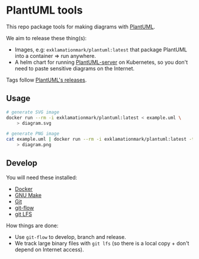 PlantUML tools
==============

This repo package tools for making diagrams with [PlantUML](https://plantuml.com/).

We aim to release these thing(s):

- Images, e.g: `exklamationmark/plantuml:latest` that package PlantUML into
  a container => run anywhere.
- A helm chart for running [PlantUML-server](https://github.com/plantuml/plantuml-server)
  on Kubernetes, so you don't need to paste sensitive diagrams on the Internet.

Tags follow [PlantUML's releases](https://github.com/plantuml/plantuml/releases).

Usage
-----

```bash
# generate SVG image
docker run --rm -i exklamationmark/plantuml:latest < example.uml \
	> diagram.svg

# generate PNG image
cat example.uml | docker run --rm -i exklamationmark/plantuml:latest -tpng \
	> diagram.png
```

Develop
-------

You will need these installed:

- [Docker](https://docs.docker.com/engine/install/)
- [GNU Make](https://www.gnu.org/software/make/)
- [Git](https://git-scm.com/)
- [git-flow](https://github.com/nvie/gitflow/wiki/Manual-installation)
- [git LFS](https://git-lfs.github.com/)


How things are done:

- Use `git-flow` to develop, branch and release.
- We track large binary files with `git lfs` (so there is a local copy + don't
  depend on Internet access).

